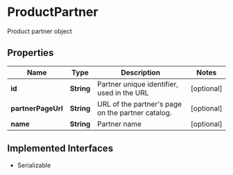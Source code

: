 

# ProductPartner

Product partner object

## Properties

Name | Type | Description | Notes
------------ | ------------- | ------------- | -------------
**id** | **String** | Partner unique identifier, used in the URL |  [optional]
**partnerPageUrl** | **String** | URL of the partner&#39;s page on the partner catalog. |  [optional]
**name** | **String** | Partner name |  [optional]


## Implemented Interfaces

* Serializable



